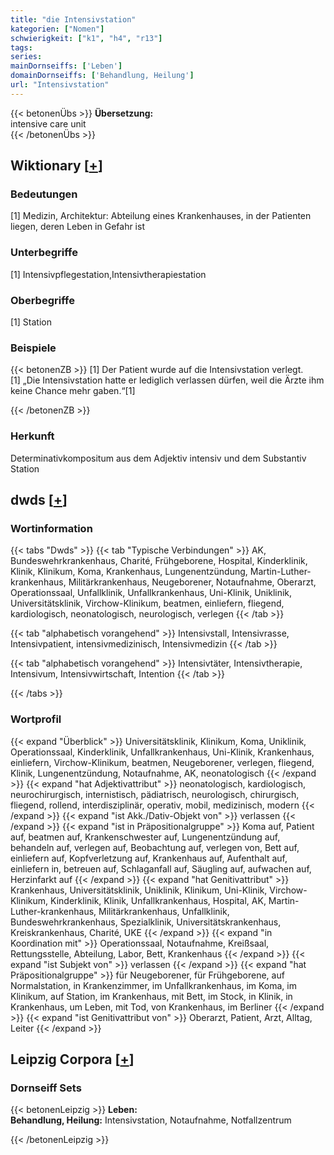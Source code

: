 ```yaml
---
title: "die Intensivstation"
kategorien: ["Nomen"]
schwierigkeit: ["k1", "h4", "r13"]
tags:
series:
mainDornseiffs: ['Leben']
domainDornseiffs: ['Behandlung, Heilung']
url: "Intensivstation"
---
```


{{< betonenÜbs >}}
**Übersetzung:**  
intensive care unit  
{{< /betonenÜbs >}}

## Wiktionary [[+](https://de.wiktionary.org/wiki/Intensivstation)]

### Bedeutungen
[1] Medizin, Architektur: Abteilung eines Krankenhauses, in der Patienten liegen, deren Leben in Gefahr ist  

### Unterbegriffe
[1] Intensivpflegestation,Intensivtherapiestation  

### Oberbegriffe
[1] Station  

### Beispiele
{{< betonenZB >}}
[1] Der Patient wurde auf die Intensivstation verlegt.  
[1] „Die Intensivstation hatte er lediglich verlassen dürfen, weil die Ärzte ihm keine Chance mehr gaben.“[1]  

{{< /betonenZB >}}
### Herkunft
Determinativkompositum aus dem Adjektiv intensiv und dem Substantiv Station  



## dwds [[+](https://www.dwds.de/wb/Intensivstation)]

### Wortinformation
{{< tabs "Dwds" >}}
{{< tab "Typische Verbindungen" >}}
AK, Bundeswehrkrankenhaus, Charité, Frühgeborene, Hospital, Kinderklinik, Klinik, Klinikum, Koma, Krankenhaus, Lungenentzündung, Martin-Luther-krankenhaus, Militärkrankenhaus, Neugeborener, Notaufnahme, Oberarzt, Operationssaal, Unfallklinik, Unfallkrankenhaus, Uni-Klinik, Uniklinik, Universitätsklinik, Virchow-Klinikum, beatmen, einliefern, fliegend, kardiologisch, neonatologisch, neurologisch, verlegen
{{< /tab >}}

{{< tab "alphabetisch vorangehend" >}}
Intensivstall, Intensivrasse, Intensivpatient, intensivmedizinisch, Intensivmedizin
{{< /tab >}}

{{< tab "alphabetisch vorangehend" >}}
Intensivtäter, Intensivtherapie, Intensivum, Intensivwirtschaft, Intention
{{< /tab >}}

{{< /tabs >}}

### Wortprofil
{{< expand "Überblick" >}} Universitätsklinik, Klinikum, Koma, Uniklinik, Operationssaal, Kinderklinik, Unfallkrankenhaus, Uni-Klinik, Krankenhaus, einliefern, Virchow-Klinikum, beatmen, Neugeborener, verlegen, fliegend, Klinik, Lungenentzündung, Notaufnahme, AK, neonatologisch {{< /expand >}}
{{< expand "hat Adjektivattribut" >}} neonatologisch, kardiologisch, neurochirurgisch, internistisch, pädiatrisch, neurologisch, chirurgisch, fliegend, rollend, interdisziplinär, operativ, mobil, medizinisch, modern {{< /expand >}}
{{< expand "ist Akk./Dativ-Objekt von" >}} verlassen {{< /expand >}}
{{< expand "ist in Präpositionalgruppe" >}} Koma auf, Patient auf, beatmen auf, Krankenschwester auf, Lungenentzündung auf, behandeln auf, verlegen auf, Beobachtung auf, verlegen von, Bett auf, einliefern auf, Kopfverletzung auf, Krankenhaus auf, Aufenthalt auf, einliefern in, betreuen auf, Schlaganfall auf, Säugling auf, aufwachen auf, Herzinfarkt auf {{< /expand >}}
{{< expand "hat Genitivattribut" >}} Krankenhaus, Universitätsklinik, Uniklinik, Klinikum, Uni-Klinik, Virchow-Klinikum, Kinderklinik, Klinik, Unfallkrankenhaus, Hospital, AK, Martin-Luther-krankenhaus, Militärkrankenhaus, Unfallklinik, Bundeswehrkrankenhaus, Spezialklinik, Universitätskrankenhaus, Kreiskrankenhaus, Charité, UKE {{< /expand >}}
{{< expand "in Koordination mit" >}} Operationssaal, Notaufnahme, Kreißsaal, Rettungsstelle, Abteilung, Labor, Bett, Krankenhaus {{< /expand >}}
{{< expand "ist Subjekt von" >}} verlassen {{< /expand >}}
{{< expand "hat Präpositionalgruppe" >}} für Neugeborener, für Frühgeborene, auf Normalstation, in Krankenzimmer, im Unfallkrankenhaus, im Koma, im Klinikum, auf Station, im Krankenhaus, mit Bett, im Stock, in Klinik, in Krankenhaus, um Leben, mit Tod, von Krankenhaus, im Berliner {{< /expand >}}
{{< expand "ist Genitivattribut von" >}} Oberarzt, Patient, Arzt, Alltag, Leiter {{< /expand >}}

## Leipzig Corpora [[+](https://corpora.uni-leipzig.de/en/res?word=Intensivstation&corpusId=deu_newscrawl-public_2018)]

### Dornseiff Sets
{{< betonenLeipzig >}}
**Leben:**  
**Behandlung, Heilung:** Intensivstation, Notaufnahme, Notfallzentrum  

{{< /betonenLeipzig >}}
